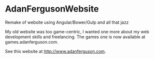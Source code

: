 # AdanFergusonWebsite
Remake of website using Angular/Bower/Gulp and all that jazz

My old website was too game-centric, I wanted one more about my web development skills and freelancing. The games one is now available at games.adanferguson.com.

See this website at http://www.adanferguson.com.
